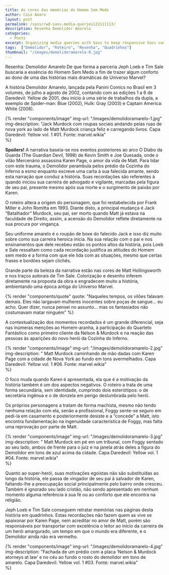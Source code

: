 ```yaml
---
title: As cores das memórias do Homem Sem Medo
author: Caio Amaro
layout: post
permalink: /sass/rwd-sass-media-queries122111113/
description: Resenha Demolidor Amarelo
categories:
  - Posts
excerpt: Organizing media queries with Sass to keep responsive Sass code clean and maintainable.
tags:  ["Demolidor", "Roteiro", "Resenha", "Quadrinhos"]
thumbnail: "/images/demolidoramarelo-0.jpg"
---
```


Resenha: Demolidor Amarelo
De que forma a parceria Jeph Loeb e Tim Sale buscaria a essência do Homem Sem Medo a fim de trazer algum conforto ao dono de uma das histórias mais dramáticas do Universo Marvel?

A história Demolidor Amarelo, lançada pela Panini Comics no Brasil em 3 volumes, de julho a agosto de 2002, contando com as edições 1 a 6 de Daredevil: Yellow de 2001, deu início à uma série de trabalhos da dupla, a exemplo de Spider-man: Blue (2002), Hulk: Gray (2003) e Captain America: White (2008).

{% render "components/image" 
img-url: "/images/demolidoramarelo-1.jpg"
img-description: "Jack Murdock com roupas sociais andando pelas ruas de nova york ao lado de Matt Murdock criança feliz e carregando livros. Capa Daredevil: Yellow vol. 1 #01. Fonte: marvel.wikia"  
%}

**Spoilers!**
A narrativa baseia-se nos eventos posteriores ao arco O Diabo da Guarda (The Guardian Devil, 1998) de Kevin Smith e Joe Quesada, onde o vilão Mercenário assassina Karen Page, o amor da vida de Matt. Para lidar com este trauma, o Demolidor perambula pelos prédio da Cozinha do Inferno a esmo enquanto escreve uma carta à sua falecida amante, sendo esta narração que conduz a história. Suas recordações são referentes à quando iniciou sua carreira de advogado e vigilante, marcadas pela figura de seu pai, presente mesmo após sua morte e o surgimento de paixão por Karen.

O roteiro altera a origem do personagem, que foi restabelecida por Frank Miller e John Romitta em 1993. Diante disto, a principal mudança é Jack “Batalhador” Murdock, seu pai, ser morto quando Matt já estava na faculdade de Direito, assim, a acensão do Demolidor reflete diretamente na sua procura por vingança.

Seu uniforme amarelo é o roupão de boxe do falecido Jack e isso diz muito sobre como sua carreira heroica inicia. Na sua relação com o pai e nos ensinamentos que dele recebeu estão os pontos altos da história, pois Loeb e Sale ressaltam como cada recordação justifica as atitudes do Homem sem medo e a forma com que ele lida com as situações, mesmo que certas frases e bordões sejam clichês.

Grande parte da beleza da narrativa estão nas cores de Matt Hollingsworth e nos traços autorais de Tim Sale. Colorização e desenho inferem diretamente na proposta da obra e engradecem muito a história, ambientando uma época antiga do Universo Marvel.

{% render "components/quote" 
quote: "Naqueles tempos, os vilões falavam demais. Eles não largavam mulheres inocentes sobre poças de sangue… eu acho. Quer dizer, nunca pensei no assunto… mas os fantasiados não costumavam matar ninguém" 
%}

A contextualização dos momentos recordados é um grande diferencial, seja nas inúmeras menções ao Homem-aranha, à participação do Quarteto Fantástico como primeiro cliente da Nelson & Murdock e na reação das pessoas às aparições do novo herói da Cozinha do Inferno.


{% render "components/image" 
img-url: "/images/demolidoramarelo-2.jpg"
img-description: " Matt Murdock caminhando de mão dadas com Karen Page com a cidade de Nova York ao fundo em tons avermelhados. Capa Daredevil: Yellow vol. 1 #06. Fonte: marvel.wikia"  
%}

O foco muda quando Karen é apresentada, ela que é a motivação da história também é um dos aspectos negativos. O roteiro a trata de uma forma secundária, sem identidade, cumprindo dois esteriótipos: o de secretária ingênua e o de donzela em perigo deslumbrada pelo herói.

Os próprios personagens a tratam de forma machista, mesmo não tendo nenhuma relação com ela, senão a profissional, Foggy sente-se seguro em pedi-la em casamento e posteriormente desiste e a “concede” a Matt, isto encontra fundamentação na ingenuidade característica de Foggy, mas falta uma reprovação por parte de Matt.

{% render "components/image" 
img-url: "/images/demolidoramarelo-3.jpg"
img-description: " Matt Murdock em pé em um tribunal, com Foggy sentado ao seu lado, ambos de frente para o juiz e na janela atrás deles a figura do Demolidor em tons de azul acima da cidade. Capa Daredevil: Yellow vol. 1 #04. Fonte: marvel.wikia"  
%}

Quanto ao super-herói, suas motivações egoístas não são substituídas ao longo da história, ele passa de vingador de seu pai à salvador de Karen, faltando-lhe a preocupação social principalmente pelo bairro onde cresceu. Também é ignorado seu lado cristão, não sendo apresentado em nenhum momento alguma referência à sua fé ou ao conforto que ele encontra na religião.

Jeph Loeb e Tim Sale conseguem retratar memórias nas páginas desta história em quadrinhos. Estas recordações não fazem quem as vive se apaixonar por Karen Page, nem acreditar no amor de Matt, porém são responsáveis por transportar com excelência o leitor ao início da carreira de um herói amargurado, um tempo em que o mundo era diferente, e o Demolidor ainda não era vermelho.

{% render "components/image" 
img-url: "/images/demolidoramarelo-4.jpg"
img-description: "Fachada de um prédio com a placa ‘Nelson & Murdock atorneys at law’ e no céu ao fundo o rosto do demolidor em tons de amarelo. Capa Daredevil: Yellow vol. 1 #03. Fonte: marvel.wikia"  
%}
